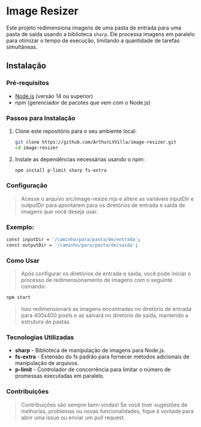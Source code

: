 # Image Resizer

Este projeto redimensiona imagens de uma pasta de entrada para uma pasta de saída usando a biblioteca `sharp`. Ele processa imagens em paralelo para otimizar o tempo de execução, limitando a quantidade de tarefas simultâneas.

## Instalação

### Pré-requisitos

- [Node.js](https://nodejs.org/en/) (versão 14 ou superior)
- npm (gerenciador de pacotes que vem com o Node.js)

### Passos para Instalação

1. Clone este repositório para o seu ambiente local:
   ```bash
   git clone https://github.com/ArthurLVVilla/image-resizer.git
   cd image-resizer

2. Instale as dependências necessárias usando o npm:
	```bash
	npm install p-limit sharp fs-extra

### Configuração
>Acesse o arquivo src/image-resize.mjs e altere as variáveis inputDir e outputDir para apontarem para os diretórios de entrada e saída de imagens que você deseja usar.

### Exemplo:

```bash 
const inputDir = '/caminho/para/pasta/de/entrada';
const outputDir = '/caminho/para/pasta/de/saida';
```

### Como Usar
>Após configurar os diretórios de entrada e saída, você pode iniciar o processo de redimensionamento de imagens com o seguinte comando:

```bash
npm start
```

>Isso redimensionará as imagens encontradas no diretório de entrada para 400x400 pixels e as salvará no diretório de saída, mantendo a estrutura de pastas.

### Tecnologias Utilizadas
*	**sharp** - Biblioteca de manipulação de imagens para Node.js.
*	**fs-extra** - Extensão do fs padrão para fornecer métodos adicionais de manipulação de arquivos.
*	**p-limit** - Controlador de concorrência para limitar o número de promessas executadas em paralelo.

### Contribuições
 > Contribuições são sempre bem-vindas! Se você tiver sugestões de melhorias, problemas ou novas funcionalidades, fique à vontade para abrir uma issue ou enviar um pull request.
